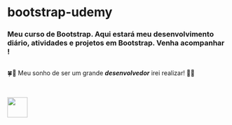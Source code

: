 # bootstrap-udemy 
### Meu curso de Bootstrap. Aqui estará meu desenvolvimento diário, atividades e projetos em Bootstrap. Venha acompanhar ! 
##
🍀🤞 Meu sonho de ser um grande **_desenvolvedor_** irei realizar! 🤞🍀 
##
</div>
<div style="display: inline_block"><br>
  <img align="center" height="46" width="46" src="https://cdn.jsdelivr.net/gh/devicons/devicon/icons/bootstrap/bootstrap-original.svg" />    
</div>
